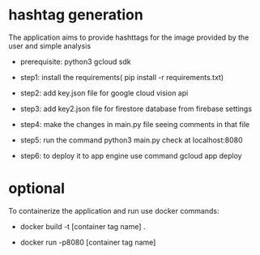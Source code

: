 # hashtag generation 

The application aims to provide hashttags  for the image provided by the user and simple analysis 

  - prerequisite:
   python3
   gcloud sdk
   
   
   
 
  - step1: install the requirements( pip install -r requirements.txt)
  - step2: add key.json file for google cloud vision api
  - step3: add key2.json file for firestore database from firebase settings
  - step4: make the changes in main.py file seeing comments in that file
  - step5: run the command python3 main.py check at localhost:8080
  - step6: to deploy it to app engine use command gcloud app deploy

# optional

To containerize the application and run use docker commands:
  - docker build -t [container tag name] .

  - docker run -p8080 [container tag name]


